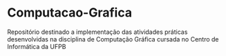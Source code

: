 # Computacao-Grafica
Repositório destinado a implementação das atividades práticas desenvolvidas na disciplina de Computação Gráfica cursada no Centro de Informática da UFPB
